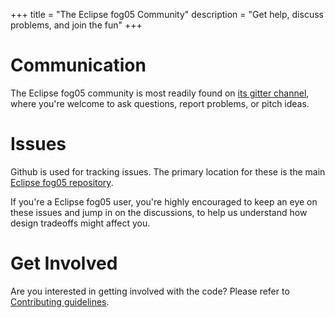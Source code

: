 +++
title = "The Eclipse fog05 Community"
description = "Get help, discuss problems, and join the fun"
+++

# Communication

The Eclipse fog05 community is most readily found on
[its gitter channel](https://gitter.im/atolab/fog05), where you're welcome to
ask questions, report problems, or pitch ideas.

# Issues

Github is used for tracking issues. The primary location for these is the main
[Eclipse fog05 repository](https://github.com/eclipse/fog05/issues).

If you're a Eclipse fog05 user, you're highly encouraged to keep an eye on these issues
and jump in on the discussions, to help us understand how design tradeoffs might
affect you.

# Get Involved

Are you interested in getting involved with the code? Please refer to [Contributing guidelines](https://github.com/eclipse/fog05/blob/master/CONTRIBUTING.md).